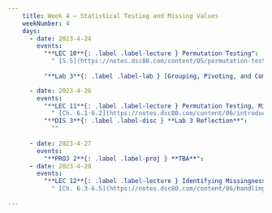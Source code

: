 ```yaml
---
    title: Week 4 – Statistical Testing and Missing Values
    weekNumber: 4
    days:
      - date: 2023-4-24
        events:
          "**LEC 10**{: .label .label-lecture } Permutation Testing":
            " [5.5](https://notes.dsc80.com/content/05/permutation-tests.html), [CIT 12](https://inferentialthinking.com/chapters/12/Comparing_Two_Samples.html)"
                
          "**Lab 3**{: .label .label-lab } [Grouping, Pivoting, and Combining (due 4/24)](https://github.com/dsc-courses/dsc80-2023-sp/blob/main/labs/03-group-pivot-combine/lab.ipynb)":

      - date: 2023-4-26
        events:
          "**LEC 11**{: .label .label-lecture } Permutation Testing, Missingness Mechanisms":
            " [Ch. 6.1-6.2](https://notes.dsc80.com/content/06/introduction.html)"
          "**DIS 3**{: .label .label-disc } **Lab 3 Reflection**":
            ""
                
      - date: 2023-4-27
        events:
          "**PROJ 2**{: .label .label-proj } **TBA**":
      - date: 2023-4-28
        events:
          "**LEC 12**{: .label .label-lecture } Identifying Missingness Mechanisms":
            " [Ch. 6.3-6.5](https://notes.dsc80.com/content/06/handling-missing-data.html)"
                
---
```

